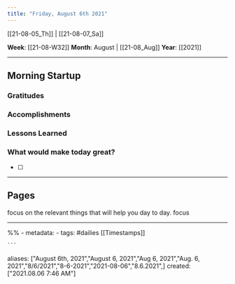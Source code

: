 ```yaml
---
title: "Friday, August 6th 2021"
---
```

[[21-08-05_Th]] | [[21-08-07_Sa]] 

**Week**: [[21-08-W32]]
**Month**: August | [[21-08_Aug]]
**Year**: [[2021]]

----
## Morning Startup

### Gratitudes

### Accomplishments

### Lessons Learned

### What would make today great?
- [ ]  

----
## Pages
focus on the relevant things that will help you day to day. focus 


----
%% - metadata:
	- tags: #dailies [[Timestamps]] 


	```
aliases: ["August 6th, 2021","August 6, 2021","Aug 6, 2021","Aug. 6, 2021","8/6/2021","8-6-2021","2021-08-06","8.6.2021",]
created: ["2021.08.06 7:46 AM"]
```